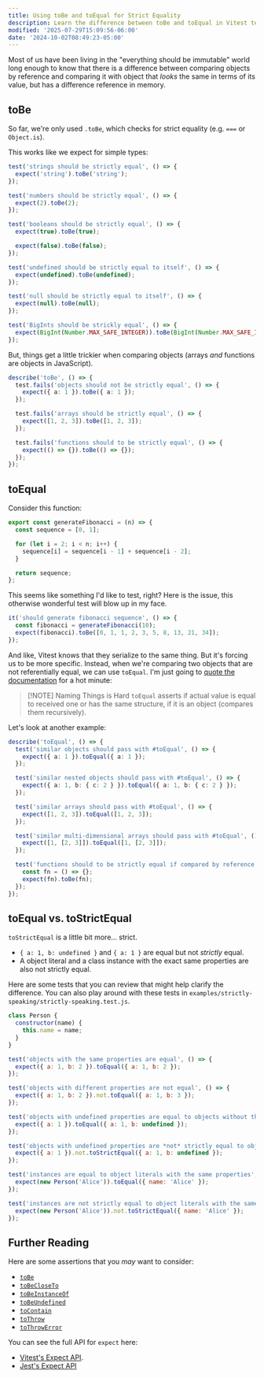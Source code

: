 ```yaml
---
title: Using toBe and toEqual for Strict Equality
description: Learn the difference between toBe and toEqual in Vitest testing.
modified: '2025-07-29T15:09:56-06:00'
date: '2024-10-02T08:49:23-05:00'
---
```


Most of us have been living in the "everything should be immutable" world long enough to know that there is a difference between comparing objects by reference and comparing it with object that _looks_ the same in terms of its value, but has a difference reference in memory.

## toBe

So far, we're only used `.toBe`, which checks for strict equality (e.g. `===` or `Object.is`).

This works like we expect for simple types:

```ts
test('strings should be strictly equal', () => {
  expect('string').toBe('string');
});

test('numbers should be strictly equal', () => {
  expect(2).toBe(2);
});

test('booleans should be strictly equal', () => {
  expect(true).toBe(true);

  expect(false).toBe(false);
});

test('undefined should be strictly equal to itself', () => {
  expect(undefined).toBe(undefined);
});

test('null should be strictly equal to itself', () => {
  expect(null).toBe(null);
});

test('BigInts should be strickly equal', () => {
  expect(BigInt(Number.MAX_SAFE_INTEGER)).toBe(BigInt(Number.MAX_SAFE_INTEGER));
});
```

But, things get a little trickier when comparing objects (arrays _and_ functions are objects in JavaScript).

```ts
describe('toBe', () => {
  test.fails('objects should not be strictly equal', () => {
    expect({ a: 1 }).toBe({ a: 1 });
  });

  test.fails('arrays should be strictly equal', () => {
    expect([1, 2, 3]).toBe([1, 2, 3]);
  });

  test.fails('functions should to be strictly equal', () => {
    expect(() => {}).toBe(() => {});
  });
});
```

## toEqual

Consider this function:

```javascript
export const generateFibonacci = (n) => {
  const sequence = [0, 1];

  for (let i = 2; i < n; i++) {
    sequence[i] = sequence[i - 1] + sequence[i - 2];
  }

  return sequence;
};
```

This seems like something I'd like to test, right? Here is the issue, this otherwise wonderful test will blow up in my face.

```javascript
it('should generate fibonacci sequence', () => {
  const fibonacci = generateFibonacci(10);
  expect(fibonacci).toBe([0, 1, 1, 2, 3, 5, 8, 13, 21, 34]);
});
```

And like, Vitest knows that they serialize to the same thing. But it's forcing us to be more specific. Instead, when we're comparing two objects that are not referentially equal, we can use `toEqual`. I'm just going to [quote the documentation](https://vitest.dev/api/expect.html#toequal) for a hot minute:

> \[!NOTE] Naming Things is Hard
> `toEqual` asserts if actual value is equal to received one or has the same structure, if it is an object (compares them recursively).

Let's look at another example:

```ts
describe('toEqual', () => {
  test('similar objects should pass with #toEqual', () => {
    expect({ a: 1 }).toEqual({ a: 1 });
  });

  test('similar nested objects should pass with #toEqual', () => {
    expect({ a: 1, b: { c: 2 } }).toEqual({ a: 1, b: { c: 2 } });
  });

  test('similar arrays should pass with #toEqual', () => {
    expect([1, 2, 3]).toEqual([1, 2, 3]);
  });

  test('similar multi-dimensional arrays should pass with #toEqual', () => {
    expect([1, [2, 3]]).toEqual([1, [2, 3]]);
  });

  test('functions should to be strictly equal if compared by reference', () => {
    const fn = () => {};
    expect(fn).toBe(fn);
  });
});
```

## toEqual vs. toStrictEqual

`toStrictEqual` is a little bit more… strict.

- `{ a: 1, b: undefined }` and `{ a: 1 }` are equal but not _strictly_ equal.
- A object literal and a class instance with the exact same properties are also not strictly equal.

Here are some tests that you can review that might help clarify the difference. You can also play around with these tests in `examples/strictly-speaking/strictly-speaking.test.js`.

```javascript
class Person {
  constructor(name) {
    this.name = name;
  }
}

test('objects with the same properties are equal', () => {
  expect({ a: 1, b: 2 }).toEqual({ a: 1, b: 2 });
});

test('objects with different properties are not equal', () => {
  expect({ a: 1, b: 2 }).not.toEqual({ a: 1, b: 3 });
});

test('objects with undefined properties are equal to objects without those properties', () => {
  expect({ a: 1 }).toEqual({ a: 1, b: undefined });
});

test('objects with undefined properties are *not* strictly equal to objects without those properties', () => {
  expect({ a: 1 }).not.toStrictEqual({ a: 1, b: undefined });
});

test('instances are equal to object literals with the same properties', () => {
  expect(new Person('Alice')).toEqual({ name: 'Alice' });
});

test('instances are not strictly equal to object literals with the same properties', () => {
  expect(new Person('Alice')).not.toStrictEqual({ name: 'Alice' });
});
```

## Further Reading

Here are some assertions that you _may_ want to consider:

- [`toBe`](https://vitest.dev/api/expect.html#tobe)
- [`toBeCloseTo`](https://vitest.dev/api/expect.html#tobecloseto)
- [`toBeInstanceOf`](https://vitest.dev/api/expect.html#tobeinstanceof)
- [`toBeUndefined`](https://vitest.dev/api/expect.html#tobeundefined)
- [`toContain`](https://vitest.dev/api/expect.html#tocontain)
- [`toThrow`](https://vitest.dev/api/expect.html#tothrow)
- [`toThrowError`](https://vitest.dev/api/expect.html#tothrowerror)

You can see the full API for `expect` here:

- [Vitest's Expect API](https://vitest.dev/api/expect.html).
- [Jest's Expect API](https://jestjs.io/docs/expect)
